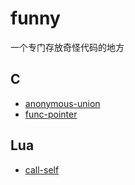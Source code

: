 # funny
一个专门存放奇怪代码的地方

## C
- [anonymous-union](c/anonymous-union/README.md)
- [func-pointer](c/function-pointer/README.md)


## Lua
- [call-self](lua/callself/README.md)
